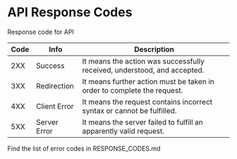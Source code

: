 
# API Response Codes
Response code for API

|Code|Info| Description|
|--|--|--| 
|2XX|Success| It means the action was successfully received, understood, and accepted.|  
|3XX|Redirection| It means further action must be taken in order to complete the request.|
|4XX|Client Error| It means the request contains incorrect syntax or cannot be fulfilled.|
|5XX|Server Error| It means the server failed to fulfill an apparently valid request.  |

Find the list of error codes in RESPONSE_CODES.md
